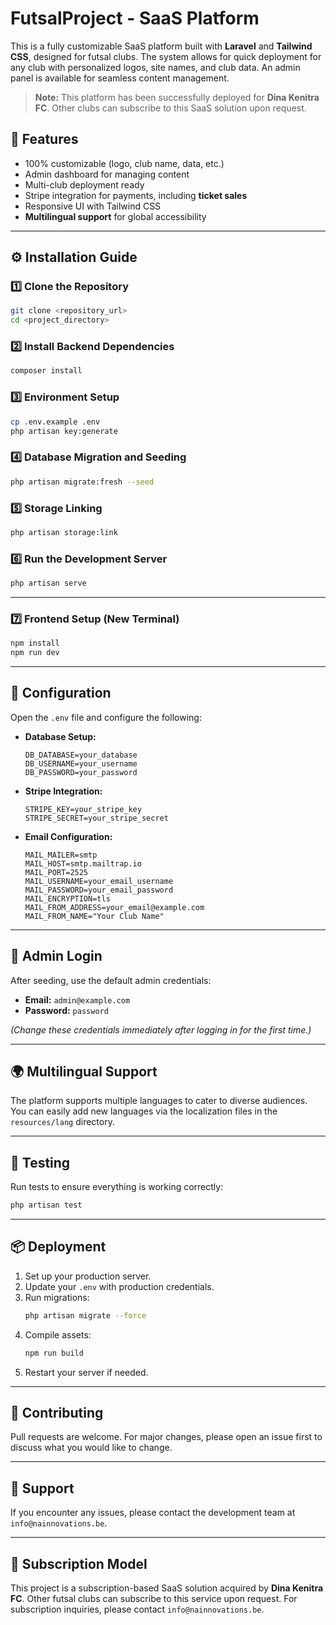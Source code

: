# FutsalProject - SaaS Platform

This is a fully customizable SaaS platform built with **Laravel** and **Tailwind CSS**, designed for futsal clubs. The system allows for quick deployment for any club with personalized logos, site names, and club data. An admin panel is available for seamless content management.

> **Note:** This platform has been successfully deployed for **Dina Kenitra FC**. Other clubs can subscribe to this SaaS solution upon request.

## 🚀 **Features**
- 100% customizable (logo, club name, data, etc.)
- Admin dashboard for managing content
- Multi-club deployment ready
- Stripe integration for payments, including **ticket sales**
- Responsive UI with Tailwind CSS
- **Multilingual support** for global accessibility

---

## ⚙️ **Installation Guide**

### 1️⃣ **Clone the Repository**
```bash
git clone <repository_url>
cd <project_directory>
```

### 2️⃣ **Install Backend Dependencies**
```bash
composer install
```

### 3️⃣ **Environment Setup**
```bash
cp .env.example .env
php artisan key:generate
```

### 4️⃣ **Database Migration and Seeding**
```bash
php artisan migrate:fresh --seed
```

### 5️⃣ **Storage Linking**
```bash
php artisan storage:link
```

### 6️⃣ **Run the Development Server**
```bash
php artisan serve
```

---

### 7️⃣ **Frontend Setup** (New Terminal)
```bash
npm install
npm run dev
```

---

## 📄 **Configuration**

Open the `.env` file and configure the following:

- **Database Setup:**
  ```env
  DB_DATABASE=your_database
  DB_USERNAME=your_username
  DB_PASSWORD=your_password
  ```

- **Stripe Integration:**
  ```env
  STRIPE_KEY=your_stripe_key
  STRIPE_SECRET=your_stripe_secret
  ```

- **Email Configuration:**
  ```env
  MAIL_MAILER=smtp
  MAIL_HOST=smtp.mailtrap.io
  MAIL_PORT=2525
  MAIL_USERNAME=your_email_username
  MAIL_PASSWORD=your_email_password
  MAIL_ENCRYPTION=tls
  MAIL_FROM_ADDRESS=your_email@example.com
  MAIL_FROM_NAME="Your Club Name"
  ```

---

## 🔐 **Admin Login**

After seeding, use the default admin credentials:
- **Email:** `admin@example.com`
- **Password:** `password`

*(Change these credentials immediately after logging in for the first time.)*

---

## 🌍 **Multilingual Support**

The platform supports multiple languages to cater to diverse audiences. You can easily add new languages via the localization files in the `resources/lang` directory.

---

## 🧪 **Testing**
Run tests to ensure everything is working correctly:
```bash
php artisan test
```

---

## 📦 **Deployment**

1. Set up your production server.
2. Update your `.env` with production credentials.
3. Run migrations:
   ```bash
   php artisan migrate --force
   ```
4. Compile assets:
   ```bash
   npm run build
   ```
5. Restart your server if needed.

---

## 🤝 **Contributing**
Pull requests are welcome. For major changes, please open an issue first to discuss what you would like to change.

---

## 📧 **Support**
If you encounter any issues, please contact the development team at `info@nainnovations.be`.

---

## 🔑 **Subscription Model**
This project is a subscription-based SaaS solution acquired by **Dina Kenitra FC**. Other futsal clubs can subscribe to this service upon request. For subscription inquiries, please contact `info@nainnovations.be`.
